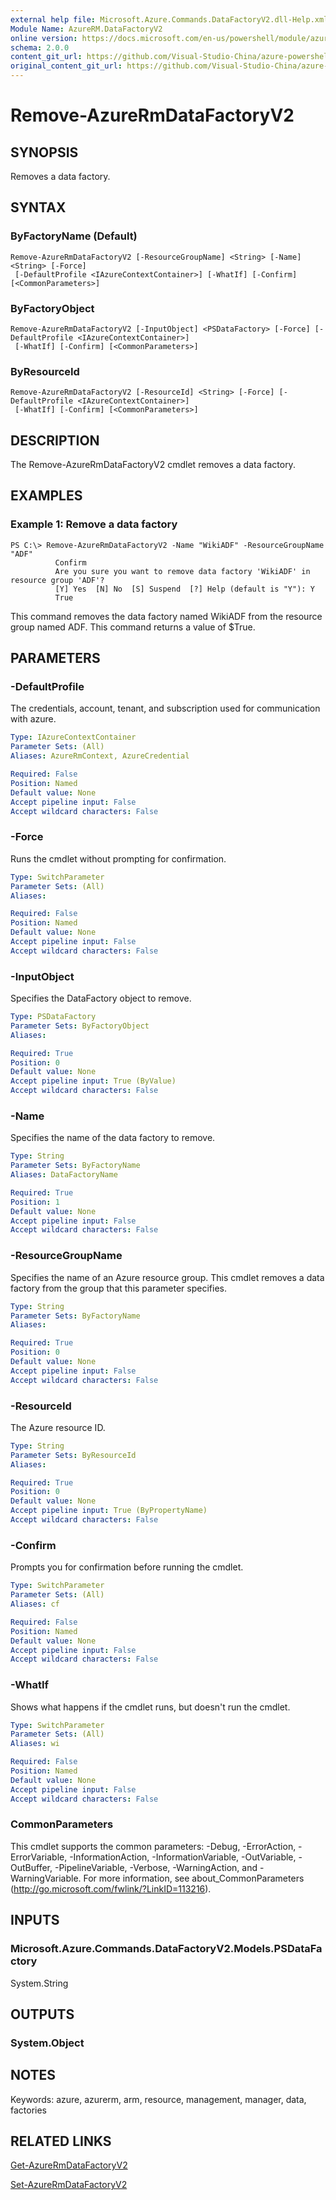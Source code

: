 ```yaml
---
external help file: Microsoft.Azure.Commands.DataFactoryV2.dll-Help.xml
Module Name: AzureRM.DataFactoryV2
online version: https://docs.microsoft.com/en-us/powershell/module/azurerm.datafactories/remove-azurermdatafactoryv2
schema: 2.0.0
content_git_url: https://github.com/Visual-Studio-China/azure-powershell/blob/preview/src/ResourceManager/DataFactories/Commands.DataFactoryV2/help/Remove-AzureRmDataFactoryV2.md
original_content_git_url: https://github.com/Visual-Studio-China/azure-powershell/blob/preview/src/ResourceManager/DataFactories/Commands.DataFactoryV2/help/Remove-AzureRmDataFactoryV2.md
---
```


# Remove-AzureRmDataFactoryV2

## SYNOPSIS
Removes a data factory.

## SYNTAX

### ByFactoryName (Default)
```
Remove-AzureRmDataFactoryV2 [-ResourceGroupName] <String> [-Name] <String> [-Force]
 [-DefaultProfile <IAzureContextContainer>] [-WhatIf] [-Confirm] [<CommonParameters>]
```

### ByFactoryObject
```
Remove-AzureRmDataFactoryV2 [-InputObject] <PSDataFactory> [-Force] [-DefaultProfile <IAzureContextContainer>]
 [-WhatIf] [-Confirm] [<CommonParameters>]
```

### ByResourceId
```
Remove-AzureRmDataFactoryV2 [-ResourceId] <String> [-Force] [-DefaultProfile <IAzureContextContainer>]
 [-WhatIf] [-Confirm] [<CommonParameters>]
```

## DESCRIPTION
The Remove-AzureRmDataFactoryV2 cmdlet removes a data factory.

## EXAMPLES

### Example 1: Remove a data factory
```
PS C:\> Remove-AzureRmDataFactoryV2 -Name "WikiADF" -ResourceGroupName "ADF"
          Confirm
          Are you sure you want to remove data factory 'WikiADF' in resource group 'ADF'?
          [Y] Yes  [N] No  [S] Suspend  [?] Help (default is "Y"): Y
          True
```

This command removes the data factory named WikiADF from the resource group named ADF.
This command returns a value of $True.

## PARAMETERS

### -DefaultProfile
The credentials, account, tenant, and subscription used for communication with azure.

```yaml
Type: IAzureContextContainer
Parameter Sets: (All)
Aliases: AzureRmContext, AzureCredential

Required: False
Position: Named
Default value: None
Accept pipeline input: False
Accept wildcard characters: False
```

### -Force
Runs the cmdlet without prompting for confirmation.

```yaml
Type: SwitchParameter
Parameter Sets: (All)
Aliases: 

Required: False
Position: Named
Default value: None
Accept pipeline input: False
Accept wildcard characters: False
```

### -InputObject
Specifies the DataFactory object to remove.

```yaml
Type: PSDataFactory
Parameter Sets: ByFactoryObject
Aliases: 

Required: True
Position: 0
Default value: None
Accept pipeline input: True (ByValue)
Accept wildcard characters: False
```

### -Name
Specifies the name of the data factory to remove.

```yaml
Type: String
Parameter Sets: ByFactoryName
Aliases: DataFactoryName

Required: True
Position: 1
Default value: None
Accept pipeline input: False
Accept wildcard characters: False
```

### -ResourceGroupName
Specifies the name of an Azure resource group.
This cmdlet removes a data factory from the group that this parameter specifies.

```yaml
Type: String
Parameter Sets: ByFactoryName
Aliases: 

Required: True
Position: 0
Default value: None
Accept pipeline input: False
Accept wildcard characters: False
```

### -ResourceId
The Azure resource ID.

```yaml
Type: String
Parameter Sets: ByResourceId
Aliases: 

Required: True
Position: 0
Default value: None
Accept pipeline input: True (ByPropertyName)
Accept wildcard characters: False
```

### -Confirm
Prompts you for confirmation before running the cmdlet.

```yaml
Type: SwitchParameter
Parameter Sets: (All)
Aliases: cf

Required: False
Position: Named
Default value: None
Accept pipeline input: False
Accept wildcard characters: False
```

### -WhatIf
Shows what happens if the cmdlet runs, but doesn't run the cmdlet.

```yaml
Type: SwitchParameter
Parameter Sets: (All)
Aliases: wi

Required: False
Position: Named
Default value: None
Accept pipeline input: False
Accept wildcard characters: False
```

### CommonParameters
This cmdlet supports the common parameters: -Debug, -ErrorAction, -ErrorVariable, -InformationAction, -InformationVariable, -OutVariable, -OutBuffer, -PipelineVariable, -Verbose, -WarningAction, and -WarningVariable. For more information, see about_CommonParameters (http://go.microsoft.com/fwlink/?LinkID=113216).

## INPUTS

### Microsoft.Azure.Commands.DataFactoryV2.Models.PSDataFactory
System.String

## OUTPUTS

### System.Object

## NOTES
Keywords: azure, azurerm, arm, resource, management, manager, data, factories

## RELATED LINKS

[Get-AzureRmDataFactoryV2]()

[Set-AzureRmDataFactoryV2]()
